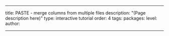 ---

title: PASTE - merge columns from multiple files
description: "(Page description here)"
type: interactive tutorial
order: 4
tags: 
packages: 
level: 
author: 

---